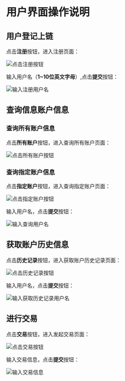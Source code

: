 # 用户界面操作说明

## 用户登记上链

点击**注册**按钮，进入注册页面：

![点击注册按钮](/home/shiyijie/go/src/myrepo/PufferBlock/browser/pages/init.png)

输入用户名（**1~10位英文字母**）,点击**提交**按钮：

![输入注册用户名](/home/shiyijie/go/src/myrepo/PufferBlock/browser/pages/printInitName.png)

## 查询信息账户信息

### 查询所有账户信息

点击**所有账户**按钮，进入查询所有账户页面：

![点击所有账户按钮](/home/shiyijie/go/src/myrepo/PufferBlock/browser/pages/queryAll.png)

### 查询指定账户信息

点击**指定账户**按钮，进入查询指定账户页面：

![点击指定账户按钮](/home/shiyijie/go/src/myrepo/PufferBlock/browser/pages/queryUser.png)

输入用户名，点击**提交**按钮：

![输入查询用户名](/home/shiyijie/go/src/myrepo/PufferBlock/browser/pages/printQueryName.png)

## 获取账户历史信息

点击**历史记录**按钮，进入获取账户历史记录页面：

![点击历史记录按钮](/home/shiyijie/go/src/myrepo/PufferBlock/browser/pages/History.png)

输入用户名，点击**提交**按钮：

![输入获取历史记录用户名](/home/shiyijie/go/src/myrepo/PufferBlock/browser/pages/printHistoryName.png)

## 进行交易

点击**交易**按钮，进入发起交易页面：

![点击交易按钮](/home/shiyijie/go/src/myrepo/PufferBlock/browser/pages/invoke.png)

输入交易信息，点击**提交**按钮：

![输入交易信息](/home/shiyijie/go/src/myrepo/PufferBlock/browser/pages/printInvokeInfo.png)
